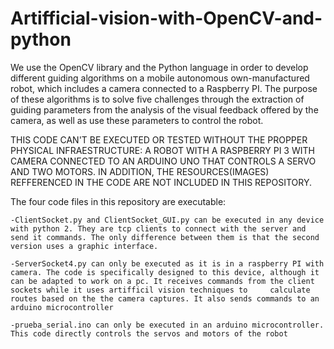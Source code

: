 # Artifficial-vision-with-OpenCV-and-python
We use the  OpenCV  library and the  Python  language in  order to develop different  guiding algorithms  on a mobile autonomous own-manufactured robot,  which includes a  camera connected to a  Raspberry PI.  The purpose of these algorithms  is to solve  five  challenges  through  the extraction of guiding parameters from  the analysis of the visual  feedback offered by the camera, as well as use these parameters to control the robot.

THIS CODE CAN'T BE EXECUTED OR TESTED WITHOUT THE PROPPER PHYSICAL INFRAESTRUCTURE: A ROBOT WITH A RASPBERRY PI 3 WITH CAMERA CONNECTED TO AN ARDUINO UNO THAT CONTROLS A SERVO AND TWO MOTORS. IN ADDITION, THE RESOURCES(IMAGES) REFFERENCED IN THE CODE ARE NOT INCLUDED IN THIS REPOSITORY.

The four code files in this repository are executable:

    -ClientSocket.py and ClientSocket_GUI.py can be executed in any device with python 2. They are tcp clients to connect with the server and send it commands. The only difference between them is that the second version uses a graphic interface.
    
    -ServerSocket4.py can only be executed as it is in a raspberry PI with camera. The code is specifically designed to this device, although it can be adapted to work on a pc. It receives commands from the client sockets while it uses artifficil vision techniques to     calculate routes based on the the camera captures. It also sends commands to an arduino microcontroller
    
    -prueba_serial.ino can only be executed in an arduino microcontroller. This code directly controls the servos and motors of the robot

